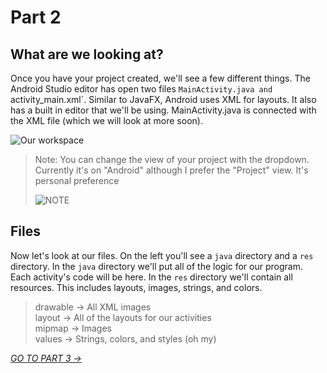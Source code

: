 # Part 2
## What are we looking at?

Once you have your project created, we'll see a few different things. The Android Studio editor has open two files `MainActivity.java and `activity_main.xml`. 
Similar to JavaFX, Android uses XML for layouts. It also has a built in editor that we'll be using. MainActivity.java is connected with the XML file (which we will look at more soon).

![Our workspace](https://i.imgur.com/jBt6F1Y.jpg)

> Note: You can change the view of your project with the dropdown. Currently it's on "Android" although I prefer the "Project" view. It's personal preference
> 
> ![NOTE](https://i.imgur.com/77ZsYk0.jpg)

## Files
Now let's look at our files. On the left you'll see a `java` directory and a `res` directory. In the `java` directory we'll put all of the logic for our program. Each activity's code will be here.
In the `res` directory we'll contain all resources. This includes layouts, images, strings, and colors.

> drawable -> All XML images  
> layout -> All of the layouts for our activities  
> mipmap -> Images  
> values -> Strings, colors, and styles (oh my)

[*GO TO PART 3 ->*](part3.html)
